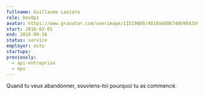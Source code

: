 ```yaml
---
fullname: Guillaume Lazzara
role: DevOps
avatar: https://www.gravatar.com/userimage/11519889/4018a8806740b9842b9fa9efbc32db1d?size=512
start: 2016-02-01
end: 2016-09-16
status: service
employer: octo
startups:
previously:
  - api-entreprise
  - mps
---
```


Quand tu veux abandonner, souviens-toi pourquoi tu as commencé.
